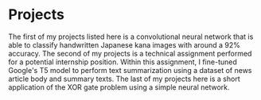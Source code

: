 # Projects
The first of my projects listed here is a convolutional neural network that is able to classify handwritten Japanese kana images with around a 92% accuracy.
The second of my projects is a technical assignment performed for a potential internship position. Within this assignment, I fine-tuned Google's T5 model to perform text summarization using a dataset of news article body and summary texts.
The last of my projects here is a short application of the XOR gate problem using a simple neural network.
